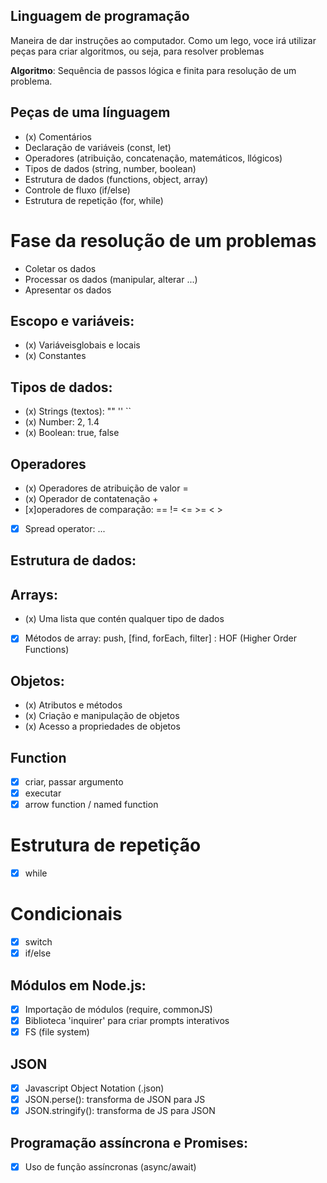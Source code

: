  ## Linguagem de programação

 Maneira de dar instruções ao computador.
 Como um lego, voce irá utilizar peças para criar algoritmos, ou seja, para resolver problemas

  **Algoritmo**: Sequência de passos lógica e finita para resolução de um problema.

  ## Peças de uma línguagem

  - (x) Comentários
  - Declaração de variáveis (const, let)
  - Operadores (atribuição, concatenação, matemáticos, llógicos)
  - Tipos de dados (string, number, boolean)
  - Estrutura de dados (functions, object, array)
  - Controle de fluxo (if/else)
  - Estrutura de repetição (for, while)

  # Fase da resolução de um problemas

  - Coletar os dados 
  - Processar os dados (manipular, alterar ...)
  - Apresentar os dados 

  ## Escopo e variáveis:
 
  - (x) Variáveisglobais e locais
  - (x) Constantes 

  ## Tipos de dados:

  - (x) Strings (textos): "" '' ``
  - (x) Number: 2, 1.4
  - (x) Boolean: true, false

  ## Operadores

  - (x) Operadores de atribuição de valor =
  - (x) Operador de contatenação +
  - [x]operadores de comparação: == != <= >= < >
  - [x] Spread operator: ...

  ## Estrutura de dados:

  ## Arrays:

  - (x) Uma lista que contén qualquer tipo de dados
  - [x] Métodos de array: push, [find, forEach, filter] : HOF (Higher Order Functions)

  ## Objetos:

  - (x) Atributos e métodos
  - (x) Criação e manipulação de objetos
  - (x) Acesso a propriedades de objetos

  ## Function
  - [x] criar, passar argumento
  - [x] executar
  - [x] arrow function / named function

  # Estrutura de repetição
  - [x] while

  # Condicionais

  - [x] switch
  - [x] if/else

  ## Módulos em Node.js:

  - [x] Importação de módulos (require, commonJS)
  - [x] Biblioteca 'inquirer' para criar prompts interativos
  - [x] FS (file system)

  ## JSON

  - [X] Javascript Object Notation (.json)
  - [x] JSON.perse(): transforma de JSON  para JS
  - [x] JSON.stringify(): transforma de JS para JSON

  ## Programação assíncrona e Promises:

  - [x] Uso de função assíncronas (async/await)
